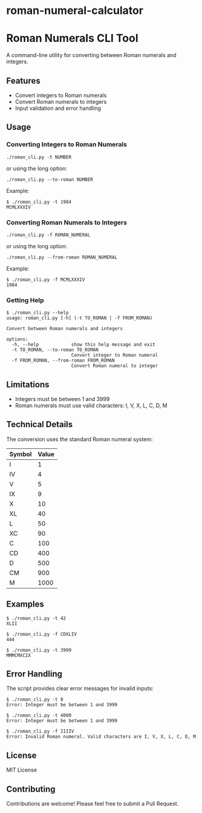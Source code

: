 # roman-numeral-calculator
# Roman Numerals CLI Tool

A command-line utility for converting between Roman numerals and integers.

## Features

- Convert integers to Roman numerals
- Convert Roman numerals to integers
- Input validation and error handling


## Usage

### Converting Integers to Roman Numerals

```
./roman_cli.py -t NUMBER
```

or using the long option:

```
./roman_cli.py --to-roman NUMBER
```

Example:
```
$ ./roman_cli.py -t 1984
MCMLXXXIV
```

### Converting Roman Numerals to Integers

```
./roman_cli.py -f ROMAN_NUMERAL
```

or using the long option:

```
./roman_cli.py --from-roman ROMAN_NUMERAL
```

Example:
```
$ ./roman_cli.py -f MCMLXXXIV
1984
```

### Getting Help

```
$ ./roman_cli.py --help
usage: roman_cli.py [-h] (-t TO_ROMAN | -f FROM_ROMAN)

Convert between Roman numerals and integers

options:
  -h, --help            show this help message and exit
  -t TO_ROMAN, --to-roman TO_ROMAN
                        Convert integer to Roman numeral
  -f FROM_ROMAN, --from-roman FROM_ROMAN
                        Convert Roman numeral to integer
```

## Limitations

- Integers must be between 1 and 3999
- Roman numerals must use valid characters: I, V, X, L, C, D, M

## Technical Details

The conversion uses the standard Roman numeral system:

| Symbol | Value |
|--------|-------|
| I      | 1     |
| IV     | 4     |
| V      | 5     |
| IX     | 9     |
| X      | 10    |
| XL     | 40    |
| L      | 50    |
| XC     | 90    |
| C      | 100   |
| CD     | 400   |
| D      | 500   |
| CM     | 900   |
| M      | 1000  |

## Examples

```
$ ./roman_cli.py -t 42
XLII

$ ./roman_cli.py -f CDXLIV
444

$ ./roman_cli.py -t 3999
MMMCMXCIX
```

## Error Handling

The script provides clear error messages for invalid inputs:

```
$ ./roman_cli.py -t 0
Error: Integer must be between 1 and 3999

$ ./roman_cli.py -t 4000
Error: Integer must be between 1 and 3999

$ ./roman_cli.py -f IIIIV
Error: Invalid Roman numeral. Valid characters are I, V, X, L, C, D, M
```

## License

MIT License

## Contributing

Contributions are welcome! Please feel free to submit a Pull Request.
